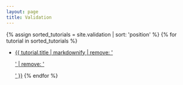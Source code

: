 ```yaml
---
layout: page
title: Validation
---
```


{% assign sorted_tutorials = site.validation | sort: 'position' %}
{% for tutorial in sorted_tutorials %}
- <a href="{{ site.url }}{{ site.baseurl }}{{ tutorial.url }}">{{ tutorial.title | markdownify | remove: '<p>' | remove: '</p>' }}</a>
{% endfor %}
